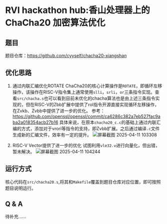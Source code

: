 # RVI hackathon hub:香山处理器上的 ChaCha20 加密算法优化
## 题目
题目仓库：https://github.com/cyyself/chacha20-xiangshan
## 优化思路
1. 通过内联汇编优化ROTATE
ChaCha20的核心计算操作是`ROTATE`，即循环左移操作，该操作在RISC-V指令集上通常使用`slli`，`srli`，`or`三条指令实现。查看`src/chacha.s`也可以看到目前未优化的chacha算法也是由上述三条指令实现的，但在RISC-V的Zbb扩展中提供了rol指令开源直接实现循环左移操作，在Zvkb、Zvbb中提供了进一步的优化。
参考：https://github.com/openssl/openssl/commit/ca6286c382a7eb527fac9aba2a018354acb27b16
具体来说，在原本`chacha20_c.c`的基础上通过内联汇编的方式，添加对于vrori等指令的支持，即Zvbb扩展。之后通过编译`.c`文件生成新的汇编文件，效率有一定的提升。
![屏幕截图 2025-04-11 103308](https://github.com/user-attachments/assets/fea28326-f552-4f24-b3e4-b1970525d25f)

3. RISC-V Vector提供了进一步的优化
试图利用`vle32.v`进行向量化，但出错，暂未解决。
![屏幕截图 2025-04-11 104244](https://github.com/user-attachments/assets/add958f6-6a08-412f-9fad-49bb962af2e6)

## 运行方式
核心代码在`src/chacha20.s`,将其和`Makefile`覆盖到题目仓库对应位置，即可按照题目说明运行。

## Q & A
待补充......

